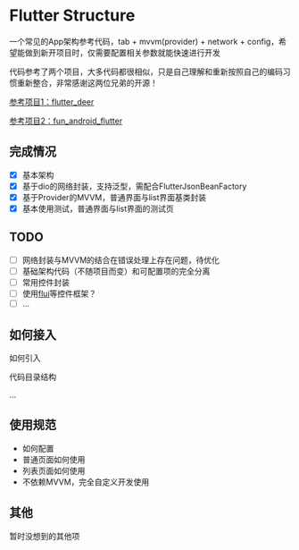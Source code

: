 # Flutter Structure

一个常见的App架构参考代码，tab + mvvm(provider) + network + config，希望能做到新开项目时，仅需要配置相关参数就能快速进行开发

代码参考了两个项目，大多代码都很相似，只是自己理解和重新按照自己的编码习惯重新整合，非常感谢这两位兄弟的开源！

[参考项目1：flutter_deer](https://github.com/simplezhli/flutter_deer)

[参考项目2：fun_android_flutter](https://github.com/phoenixsky/fun_android_flutter)

## 完成情况

- [x] 基本架构
- [x] 基于dio的网络封装，支持泛型，需配合FlutterJsonBeanFactory
- [x] 基于Provider的MVVM，普通界面与list界面基类封装
- [x] 基本使用测试，普通界面与list界面的测试页

## TODO

- [ ] 网络封装与MVVM的结合在错误处理上存在问题，待优化
- [ ] 基础架构代码（不随项目而变）和可配置项的完全分离
- [ ] 常用控件封装
- [ ] 使用[flui](flui)等控件框架？
- [ ] ...

## 如何接入

如何引入

代码目录结构

...

## 使用规范

- 如何配置
- 普通页面如何使用
- 列表页面如何使用
- 不依赖MVVM，完全自定义开发使用

## 其他

暂时没想到的其他项